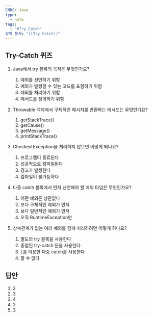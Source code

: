 ```yaml
---
CMDS: Java
type:
  - note
tags:
  - "#Try_Catch"
상위 문서: "[[Try-Catch]]"
---
```

## Try-Catch 퀴즈

1. Java에서 try 블록의 목적은 무엇인가요?
    1. 예외를 선언하기 위함
    2. 예외가 발생할 수 있는 코드를 포함하기 위함
    3. 예외를 처리하기 위함
    4. 메서드를 정의하기 위함

2. Throwable 객체에서 구체적인 메시지를 반환하는 메서드는 무엇인가요?
    1. getStackTrace()
    2. getCause()
    3. getMessage()
    4. printStackTrace()

3. Checked Exception을 처리하지 않으면 어떻게 되나요?
    1. 프로그램이 종료된다
    2. 성공적으로 컴파일된다
    3. 경고가 발생한다
    4. 컴파일이 불가능하다

4. 다중 catch 블록에서 먼저 선언해야 할 예외 타입은 무엇인가요?
    1. 어떤 예외든 상관없다
    2. 보다 구체적인 예외가 먼저
    3. 보다 일반적인 예외가 먼저
    4. 오직 RuntimeException만

5. 상속관계가 없는 여러 예외를 함께 처리하려면 어떻게 하나요?
    1. 별도의 try 블록을 사용한다
    2. 중첩된 try-catch 문을 사용한다
    3. `|`를 이용한 다중 catch를 사용한다
    4. 할 수 없다


## 답안
1. 2  
2. 3  
3. 4  
4. 2  
5. 3  
